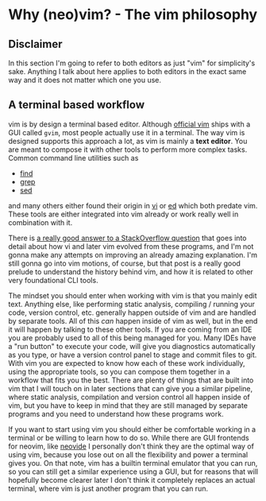# Why (neo)vim? - The vim philosophy

## Disclaimer

In this section I'm going to refer to both editors as just "vim" for simplicity's sake. Anything
I talk about here applies to both editors in the exact same way and it does not matter which one you
use.

## A terminal based workflow

vim is by design a terminal based editor. Although [official vim](https://github.com/vim/vim) ships
with a GUI called `gvim`, most people actually use it in a terminal. The way vim is designed
supports this approach a lot, as vim is mainly a **text editor**. You are meant to compose it with
other tools to perform more complex tasks. Common command line utilities such as

- [find](https://www.gnu.org/software/findutils)
- [grep](https://www.gnu.org/software/grep)
- [sed](https://www.gnu.org/software/sed)

and many others either found their origin in [vi](https://en.wikipedia.org/wiki/Vi) or
[ed](https://en.wikipedia.org/wiki/Ed_(text_editor)) which both predate vim. These tools are either
integrated into vim already or work really well in combination with it.

There is [a really good answer to a StackOverflow question](https://stackoverflow.com/questions/1218390/what-is-your-most-productive-shortcut-with-vim/1220118#1220118)
that goes into detail about how vi and later vim evolved from these programs, and I'm not gonna make
any attempts on improving an already amazing explanation. I'm still gonna go into vim motions, of
course, but that post is a really good prelude to understand the history behind vim, and how it is
related to other very foundational CLI tools.

The mindset you should enter when working with vim is that you mainly edit text. Anything else, like
performing static analysis, compiling / running your code, version control, etc. generally happen
outside of vim and are handled by separate tools. All of this _can_ happen inside of vim as well,
but in the end it will happen by talking to these other tools. If you are coming from an IDE you are
probably used to all of this being managed for you. Many IDEs have a "run button" to execute your
code, will give you diagnostics automatically as you type, or have a version control panel to stage
and commit files to git. With vim you are expected to know how each of these work individually,
using the appropriate tools, so you can compose them together in a workflow that fits you the best.
There are plenty of things that are built into vim that I will touch on in later sections that can
give you a similar pipeline, where static analysis, compilation and version control all happen
inside of vim, but you have to keep in mind that they are still managed by separate programs and you
need to understand how these programs work.

If you want to start using vim you should either be comfortable working in a terminal or be willing
to learn how to do so. While there are GUI frontends for neovim, like [neovide](https://neovide.dev)
I personally don't think they are the optimal way of using vim, because you lose out on all the
flexibility and power a terminal gives you. On that note, vim has a builtin terminal emulator that
you can run, so you can still get a similar experience using a GUI, but for reasons that will
hopefully become clearer later I don't think it completely replaces an actual terminal, where vim is
just another program that you can run.
